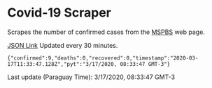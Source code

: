 # Covid-19 Scraper

Scrapes the number of confirmed cases from the [MSPBS](https://www.mspbs.gov.py/covid-19.php) web page.

[JSON Link](https://jmayalag.github.io/covid19-scrape/cases.json)
Updated every 30 minutes.
```
{"confirmed":9,"deaths":0,"recovered":0,"timestamp":"2020-03-17T11:33:47.128Z","pyt":"3/17/2020, 08:33:47 GMT-3"}
```
Last update (Paraguay Time): 3/17/2020, 08:33:47 GMT-3